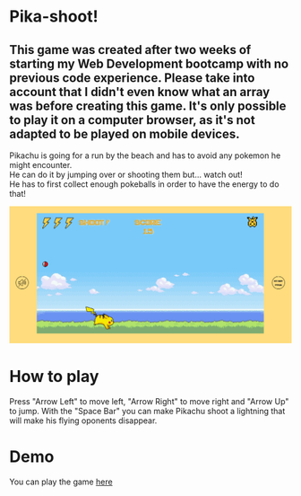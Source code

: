 # Pika-shoot!
This game was created after two weeks of starting my Web Development bootcamp with no previous code experience. 
Please take into account that I didn't even know what an array was before creating this game.
It's only possible to play it on a computer browser, as it's not adapted to be played on mobile devices. 
---
Pikachu is going for a run by the beach and has to avoid any pokemon he might encounter.<br>
He can do it by jumping over or shooting them but... watch out! <br>
He has to first collect enough pokeballs in order to have the energy to do that!

<img src="./Capture.PNG" >

# How to play
Press "Arrow Left" to move left, "Arrow Right" to move right and "Arrow Up" to jump. 
With the "Space Bar" you can make Pikachu shoot a lightning that will make his flying oponents disappear.

# Demo
You can play the game <a href="https://amcasep.github.io/Pikachu-Game/">here</a>
